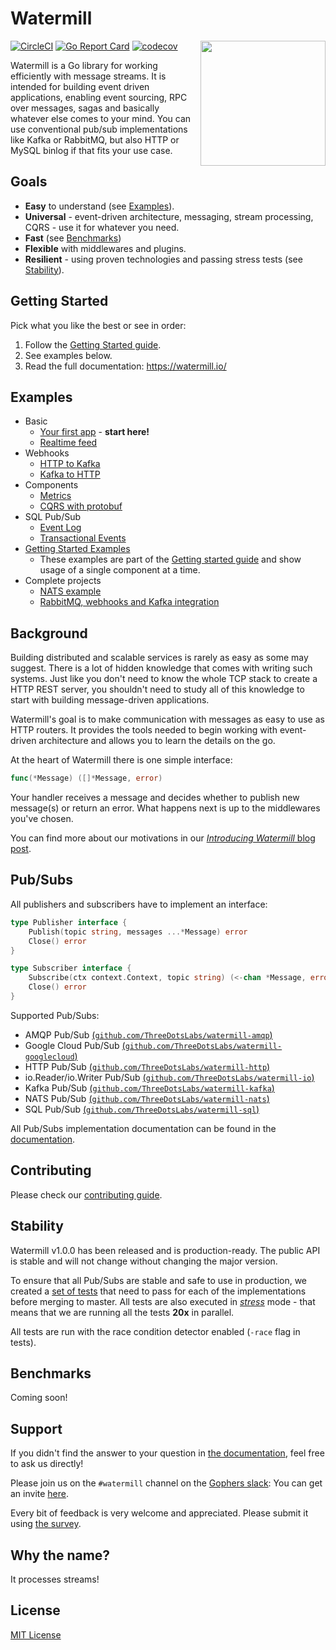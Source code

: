 # Watermill
<img align="right" width="200" src="https://threedots.tech/watermill-io/watermill-logo.png">

[![CircleCI](https://circleci.com/gh/ThreeDotsLabs/watermill/tree/master.svg?style=svg)](https://circleci.com/gh/ThreeDotsLabs/watermill/tree/master)
[![Go Report Card](https://goreportcard.com/badge/github.com/ThreeDotsLabs/watermill)](https://goreportcard.com/report/github.com/ThreeDotsLabs/watermill)
[![codecov](https://codecov.io/gh/ThreeDotsLabs/watermill/branch/master/graph/badge.svg)](https://codecov.io/gh/ThreeDotsLabs/watermill)

Watermill is a Go library for working efficiently with message streams. It is intended
for building event driven applications, enabling event sourcing, RPC over messages,
sagas and basically whatever else comes to your mind. You can use conventional pub/sub
implementations like Kafka or RabbitMQ, but also HTTP or MySQL binlog if that fits your use case.

## Goals

* **Easy** to understand (see [Examples](/#examples)).
* **Universal** - event-driven architecture, messaging, stream processing, CQRS - use it for whatever you need.
* **Fast** (see [Benchmarks](/#benchmarks))
* **Flexible** with middlewares and plugins.
* **Resilient** - using proven technologies and passing stress tests (see [Stability](/#stability)).

## Getting Started

Pick what you like the best or see in order:

1. Follow the [Getting Started guide](https://watermill.io/docs/getting-started/).
2. See examples below.
3. Read the full documentation: https://watermill.io/

## Examples

* Basic
    * [Your first app](_examples/basic/your-first-app) - **start here!**
    * [Realtime feed](_examples/basic/realtime-feed)
* Webhooks
    * [HTTP to Kafka](_examples/webhooks/http-to-kafka)
    * [Kafka to HTTP](_examples/webhooks/kafka-to-http)
* Components
    * [Metrics](_examples/components/metrics)
    * [CQRS with protobuf](_examples/components/cqrs-protobuf)
* SQL Pub/Sub
    * [Event Log](_examples/sql/event-log)
    * [Transactional Events](_examples/sql/transactional-events)
* [Getting Started Examples](_examples/pubsubs)
    * These examples are part of the [Getting started guide](https://watermill.io/docs/getting-started/) and show usage of a single component at a time.
* Complete projects
    * [NATS example](https://github.com/ThreeDotsLabs/nats-example)
    * [RabbitMQ, webhooks and Kafka integration](https://github.com/ThreeDotsLabs/event-driven-example)

## Background

Building distributed and scalable services is rarely as easy as some may suggest. There is a
lot of hidden knowledge that comes with writing such systems. Just like you don't need to know the
whole TCP stack to create a HTTP REST server, you shouldn't need to study all of this knowledge to
start with building message-driven applications.

Watermill's goal is to make communication with messages as easy to use as HTTP routers. It provides
the tools needed to begin working with event-driven architecture and allows you to learn the details
on the go.

At the heart of Watermill there is one simple interface:
```go
func(*Message) ([]*Message, error)
```

Your handler receives a message and decides whether to publish new message(s) or return
an error. What happens next is up to the middlewares you've chosen.

You can find more about our motivations in our [*Introducing Watermill* blog post](https://threedots.tech/post/introducing-watermill/).

## Pub/Subs

All publishers and subscribers have to implement an interface:

```go
type Publisher interface {
	Publish(topic string, messages ...*Message) error
	Close() error
}

type Subscriber interface {
	Subscribe(ctx context.Context, topic string) (<-chan *Message, error)
	Close() error
}
```

Supported Pub/Subs:


- AMQP Pub/Sub [(`github.com/ThreeDotsLabs/watermill-amqp`)](https://github.com/ThreeDotsLabs/watermill-amqp/)
- Google Cloud Pub/Sub [(`github.com/ThreeDotsLabs/watermill-googlecloud`)](https://github.com/ThreeDotsLabs/watermill-googlecloud/)
- HTTP Pub/Sub [(`github.com/ThreeDotsLabs/watermill-http`)](https://github.com/ThreeDotsLabs/watermill-http/)
- io.Reader/io.Writer Pub/Sub [(`github.com/ThreeDotsLabs/watermill-io`)](https://github.com/ThreeDotsLabs/watermill-io/)
- Kafka Pub/Sub [(`github.com/ThreeDotsLabs/watermill-kafka`)](https://github.com/ThreeDotsLabs/watermill-kafka/)
- NATS Pub/Sub [(`github.com/ThreeDotsLabs/watermill-nats`)](https://github.com/ThreeDotsLabs/watermill-nats/)
- SQL Pub/Sub [(`github.com/ThreeDotsLabs/watermill-sql`)](https://github.com/ThreeDotsLabs/watermill-sql/)


All Pub/Subs implementation documentation can be found in the [documentation](https://watermill.io/docs/pub-sub-implementations/).

## Contributing

Please check our [contributing guide](CONTRIBUTING.md).

## Stability

Watermill v1.0.0 has been released and is production-ready. The public API is stable and will not change without changing the major version.

To ensure that all Pub/Subs are stable and safe to use in production, we created a [set of tests](https://github.com/ThreeDotsLabs/watermill/blob/master/pubsub/tests/test_pubsub.go#L34) that need to pass for each of the implementations before merging to master.
All tests are also executed in [*stress*](https://github.com/ThreeDotsLabs/watermill/blob/master/pubsub/tests/test_pubsub.go#L171) mode - that means that we are running all the tests **20x** in parallel.

All tests are run with the race condition detector enabled (`-race` flag in tests).

## Benchmarks

Coming soon!

## Support

If you didn't find the answer to your question in [the documentation](https://watermill.io/), feel free to ask us directly!

Please join us on the `#watermill` channel on the [Gophers slack](https://gophers.slack.com/): You can get an invite [here](https://gophersinvite.herokuapp.com/).

Every bit of feedback is very welcome and appreciated. Please submit it using [the survey](https://www.surveymonkey.com/r/WZXD392).

## Why the name?

It processes streams!

## License

[MIT License](./LICENSE)
